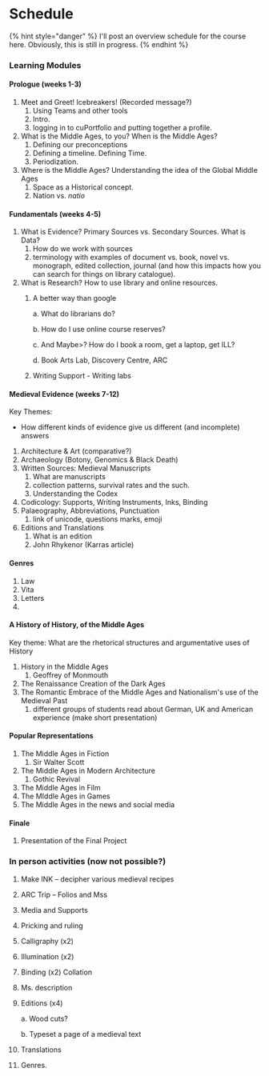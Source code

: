 # Schedule

{% hint style="danger" %}
I'll post an overview schedule for the course here. Obviously, this is still in progress. 
{% endhint %}

### Learning Modules

#### Prologue \(weeks 1-3\)

1. Meet and Greet! Icebreakers! \(Recorded message?\)
   1. Using Teams and other tools
   2. Intro. 
   3. logging in to cuPortfolio and putting together a profile. 
2. What is the Middle Ages, to you? When is the Middle Ages?
   1. Defining our preconceptions
   2. Defining a timeline. Defining Time. 
   3. Periodization.
3. Where is the Middle Ages? Understanding the idea of the Global Middle Ages
   1. Space as a Historical concept.
   2. Nation vs. _natio_

#### Fundamentals \(weeks 4-5\)

1. What is Evidence? Primary Sources vs. Secondary Sources. What is Data?
   1. How do we work with sources
   2. terminology with examples of document vs. book, novel vs. monograph, edited collection, journal \(and how this impacts how you can search for things on library catalogue\). 
2. What is Research? How to use library and online resources. 
   1. A better way than google

      a.    What do librarians do?

      b.    How do I use online course reserves?

      c.    And Maybe&gt;? How do I book a room, get a laptop, get ILL?

      d.    Book Arts Lab, Discovery Centre, ARC

   2. Writing Support - Writing labs

#### Medieval Evidence \(weeks 7-12\)

Key Themes: 

* How different kinds of evidence give us different \(and incomplete\) answers

1. Architecture & Art \(comparative?\)
2. Archaeology \(Botony, Genomics & Black Death\)
3. Written Sources: Medieval Manuscripts
   1. What are manuscripts
   2. collection patterns, survival rates and the such.
   3. Understanding the Codex
4. Codicology: Supports, Writing Instruments, Inks, Binding
5. Palaeography, Abbreviations, Punctuation
   1. link of unicode, questions marks, emoji
6. Editions and Translations
   1. What is an edition
   2. John Rhykenor \(Karras article\)

#### Genres

1. Law
2. Vita
3. Letters
4. 
#### A History of History, of the Middle Ages

Key theme: What are the rhetorical structures and argumentative uses of History

1. History in the Middle Ages
   1. Geoffrey of Monmouth
2. The Renaissance Creation of the Dark Ages 
3. The Romantic Embrace of the Middle Ages and Nationalism's use of the Medieval Past
   1. different groups of students read about German, UK and American experience \(make short presentation\)

#### Popular Representations

1. The Middle Ages in Fiction
   1. Sir Walter Scott
2. The Middle Ages in Modern Architecture
   1. Gothic Revival
3. The Middle Ages in Film
4. The MIddle Ages in Games
5. The Middle Ages in the news and social media

#### Finale

1. Presentation of the Final Project

### In person activities \(now not possible?\)

1. Make INK – decipher various medieval recipes
2. ARC Trip – Folios and Mss
3. Media and Supports 
4. Pricking and ruling
5. Calligraphy \(x2\)
6. Illumination \(x2\)
7. Binding \(x2\) Collation
8. Ms. description
9. Editions \(x4\)

   a.    Wood cuts?

   b.    Typeset a page of a medieval text

10. Translations
11. Genres.

